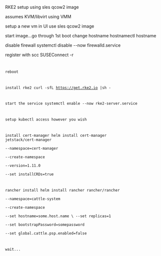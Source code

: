 RKE2 setup using sles qcow2 image

assumes KVM/libvirt using VMM

setup a new vm in UI
use sles qcow2 image

start image...go through 1st boot
change hostname
hostnamectl hostname <name>

disable firewall
systemctl disable --now firewalld.service

register with scc
SUSEConnect -r <code>

reboot

install rke2
curl -sfL https://get.rke2.io |sh -

start the service
systemctl enable --now rke2-server.service

setup kubectl access however you wish

install cert-manager
helm install cert-manager jetstack/cert-manager \
--namespace=cert-manager \
--create-namespace \
--version=1.11.0 \
--set installCRDs=true


rancher install
helm install rancher rancher/rancher \
--namespace=cattle-system \
--create-namespace \
--set hostname=some.host.name \ 
--set replicas=1 \
--set bootstrapPassword=somepassword \
--set global.cattle.psp.enabled=false

wait...